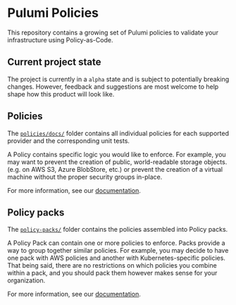 # Pulumi Policies

This repository contains a growing set of Pulumi policies to validate your
infrastructure using Policy-as-Code.

## Current project state

The project is currently in a `alpha` state and is subject to potentially breaking changes. However, feedback and suggestions are most welcome to help shape how this product will look like.

## Policies

The [`policies/docs/`](policies/docs) folder contains all individual policies for each supported provider and the corresponding unit tests.

A Policy contains specific logic you would like to enforce. For example, you may want to prevent the creation of public, world-readable storage objects. (e.g. on AWS S3, Azure BlobStore, etc.) or prevent the creation of a virtual machine without the proper security groups in-place.

For more information, see our [documentation](https://www.pulumi.com/docs/guides/crossguard/core-concepts/#policy).

## Policy packs

The [`policy-packs/`](policy-packs) folder contains the policies assembled into Policy packs.

A Policy Pack can contain one or more policies to enforce. Packs provide a way to group together similar policies. For example, you may decide to have one pack with AWS policies and another with Kubernetes-specific policies. That being said, there are no restrictions on which policies you combine within a pack, and you should pack them however makes sense for your organization.

For more information, see our [documentation](https://www.pulumi.com/docs/guides/crossguard/core-concepts/#policy-pack).

